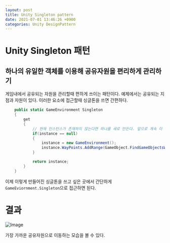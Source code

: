 ```yaml
---
layout: post
title: Unity Singleton pattern
date: 2021-07-01 13:46:26 +0900
categories: Unity DesignPattern
---
```


# Unity Singleton 패턴
## 하나의 유일한 객체를 이용해 공유자원을 편리하게 관리하기

게임내에서 공유되는 자원을 관리할때 편하게 쓰이는 패턴이다. 예제에서는 공유되는 지점과 자원이 있다. 이러한 요소에 접근할때 싱글톤을 쓰면 간편하다.

```C#
    public static GameEnvironment Singleton
    {
        get
        {
            // 현재 인스턴스가 존재하지 않는다면 하나를 새로 만든다. 앞으로 계속 이 객체가 쓰일 것이다.
            if(instance == null)
            {
                instance = new GameEnvironment();
                instance.WayPoints.AddRange(GameObject.FindGameObjectsWithTag("WayPoint"));
            }

            return instance;
        }
    }
```

이제 이렇게 만들어진 싱글톤을 쓰고 싶은 곳에서 간단하게 `GameEviornment.Singleton`으로 접근하면 된다.

# 결과
![Image](https://user-images.githubusercontent.com/39051679/124065836-80628800-da72-11eb-8080-343bafe3d7c5.gif)

가장 가까운 공유자원으로 이동하는 모습을 볼 수 있다.